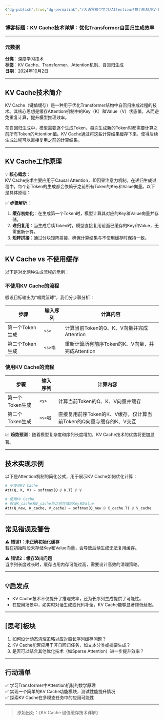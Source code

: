 ```yaml
---
{"dg-publish":true,"dg-permalink":"/大语言模型学习/Attention注意力机制/KV-Cache技术详解：优化Transformer自回归生成效率","dg-home":false,"dg-description":"在此输入笔记的描述","dg-hide":false,"dg-hide-title":false,"dg-show-backlinks":true,"dg-show-local-graph":true,"dg-show-inline-title":true,"dg-pinned":false,"dg-passphrase":"在此输入访问密码","dg-enable-mathjax":false,"dg-enable-mermaid":false,"dg-enable-uml":false,"dg-note-icon":0,"dg-enable-dataview":false,"tags":["NLP"],"permalink":"/大语言模型学习/Attention注意力机制/KV-Cache技术详解：优化Transformer自回归生成效率/","dgShowBacklinks":true,"dgShowLocalGraph":true,"dgShowInlineTitle":true,"dgPassFrontmatter":true,"noteIcon":0,"created":"2025-04-04T11:10:49.000+08:00","updated":"2025-04-13T13:06:02.485+08:00"}
---
```




### 博客标题：KV Cache技术详解：优化Transformer自回归生成效率  
---


### 元数据  
**分类**：深度学习技术  
**标签**：KV Cache、Transformer、Attention机制、自回归生成  
**日期**：2024年10月2日    

---



## KV Cache技术简介  
KV Cache（键值缓存）是一种用于优化Transformer结构中自回归生成过程的技术。其核心思想是缓存Attention机制中的Key（K）和Value（V）状态值，从而避免重复计算，提升模型推理效率。  

在自回归生成中，模型需要逐个生成Token，每次生成新的Token时都需要计算之前所有Token的Attention值。KV Cache通过将这些计算结果缓存下来，使得后续生成过程可以直接复用之前的计算结果。  

---



## KV Cache工作原理  
💡 **核心概念**：  
KV Cache技术主要应用于Causal Attention，即因果注意力机制。在递归生成过程中，每个新Token的生成都会依赖于之前所有Token的Key和Value向量。以下是具体原理：  

✅ **步骤解析**：
1. **缓存初始化**：在生成第一个Token时，模型计算其对应的Key和Value向量并存储。
2. **递归复用**：当生成后续Token时，模型直接复用前面已缓存的Key和Value，无需重新计算。
3. **矩阵拼接**：通过分块矩阵拼接，确保计算结果与不使用缓存时保持一致。

---



## KV Cache vs 不使用缓存  
以下是对比两种生成流程的示例：

### 不使用KV Cache的流程  
假设目标输出为“唱跳篮球”，我们分步骤分析：  

| **步骤**        | **输入序列** | **计算内容**                                                                 |
|------------------|--------------|------------------------------------------------------------------------------|
| 第一个Token生成 | `<s>`        | 计算当前Token的Q、K、V向量并完成Attention                                   |
| 第二个Token生成 | `<s>唱`      | 重新计算所有前序Token的K、V向量，并完成Attention                             |


### 使用KV Cache的流程  
| **步骤**        | **输入序列** | **计算内容**                                                                 |
|------------------|--------------|------------------------------------------------------------------------------|
| 第一个Token生成 | `<s>`        | 计算当前Token的Q、K、V向量并缓存                                             |
| 第二个Token生成 | `<s>唱`      | 直接复用前序Token的K、V缓存，仅计算当前Token的Q向量与缓存的K、V交互          |

📈 **趋势预测**：随着模型复杂度和序列长度增加，KV Cache技术的优势将更加显著。

---



## 技术实现示例  
以下是Attention机制的简化公式，用于展示KV Cache如何优化计算：

```python
# 不使用KV Cache
Att(Q, K, V) = softmax(Q @ K.T) @ V

# 使用KV Cache
# 假设K_cache和V_cache为之前存储的Key和Value
Att(Q_new, K_cache, V_cache) = softmax(Q_new @ K_cache.T) @ V_cache
```

---



## 常见错误及警告  
⚠️ **错误1：未正确初始化缓存**  
若在初始阶段未存储Key和Value向量，会导致后续生成无法复用缓存。  

⚠️ **错误2：缓存溢出问题**  
当序列长度过长时，缓存占用内存可能过高，需要设计高效的清理策略。  

---



## 💡启发点  
- KV Cache技术不仅提升了推理效率，还为长序列生成提供了可能性。  
- 在应用场景中，如实时对话生成或代码补全，KV Cache能够显著降低延迟。  

---



## [思考]板块  
1. 如何设计动态清理策略以应对超长序列缓存问题？  
2. KV Cache能否应用于非自回归任务，如文本分类或摘要生成？  
3. 是否可以结合其他优化技术（如Sparse Attention）进一步提升效率？  

---



## 行动清单  
✅ 学习Transformer中Attention机制的数学原理  
✅ 实现一个简单的KV Cache功能模块，测试性能提升情况  
✅ 探索KV Cache在多模态任务中的应用可能性  

---

> 原始出处：《KV Cache 键值缓存技术详解》

